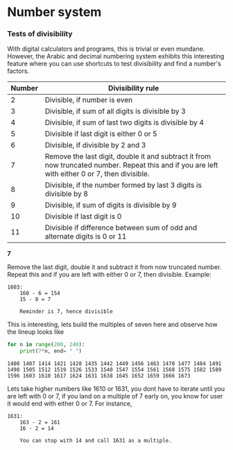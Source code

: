
# Number system

### Tests of divisibility
With digital calculators and programs, this is trivial or even mundane. However, the Arabic and decimal numbering system exhibits this interesting feature where you can use shortcuts to test divisibility and find a number's factors.

|Number|Divisibility rule|
|----|------------------------------------------------------------------|
| 2 | Divisible, if number is even |
| 3 | Divisible, if sum of all digits is divisible by 3 |
| 4 | Divisible, if sum of last two digits is divisible by 4 |
| 5 | Divisible if last digit is either 0 or 5 |
| 6 | Divisible, if divisible by 2 and 3 |
| 7 | Remove the last digit, double it and subtract it from now truncated number. Repeat this and if you are left with either 0 or 7, then divisible.|
| 8 | Divisible, if the number formed by last 3 digits is divisible by 8 |
| 9 | Divisible, if sum of digits is divisible by 9 |
| 10 | Divisible if last digit is 0 |
| 11 | Divisible if difference between sum of odd and alternate digits is 0 or 11 |

**7**

Remove the last digit, double it and subtract it from now truncated number. Repeat this and if you are left with either 0 or 7, then divisible.
Example:
    
    1603:
        160 - 6 = 154
        15 - 8 = 7
        
        Reminder is 7, hence divisible

This is interesting, lets build the multiples of seven here and observe how the lineup looks like


```python
for n in range(200, 240):
    print(7*n, end= " ")
```

    1400 1407 1414 1421 1428 1435 1442 1449 1456 1463 1470 1477 1484 1491 1498 1505 1512 1519 1526 1533 1540 1547 1554 1561 1568 1575 1582 1589 1596 1603 1610 1617 1624 1631 1638 1645 1652 1659 1666 1673 

Lets take higher numbers like 1610 or 1631, you dont have to iterate until you are left with 0 or 7, if you land on a multiple of 7 early on, you know for user it would end with either 0 or 7. For instance,

    1631:
        163 - 2 = 161
        16 - 2 = 14
        
        You can stop with 14 and call 1631 as a multiple.
